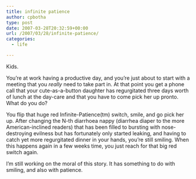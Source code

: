 ```yaml
---
title: infinite patience
author: cpbotha
type: post
date: 2007-03-28T20:32:59+00:00
url: /2007/03/28/infinite-patience/
categories:
  - life

---
```

Kids.

You&#8217;re at work having a productive day, and you&#8217;re just about to start with a meeting that you _really_ need to take part in. At that point you get a phone call that your cute-as-a-button daughter has regurgitated three days worth of lunch at the day-care and that you have to come pick her up pronto. What do you do?

You flip that huge red Infinite-Patience(tm) switch, smile, and go pick her up. After changing the N-th diarrhoea nappy (diarrhea diaper to the more American-inclined readers) that has been filled to bursting with nose-destroying evilness but has fortunately only started leaking, and having to catch yet more regurgitated dinner in your hands, you&#8217;re still smiling. When this happens again in a few weeks time, you just reach for that big red switch again.

I&#8217;m still working on the moral of this story. It has something to do with smiling, and also with patience.